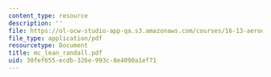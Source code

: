 ```yaml
---
content_type: resource
description: ''
file: https://ol-ocw-studio-app-qa.s3.amazonaws.com/courses/16-13-aerodynamics-of-viscous-fluids-fall-2003/30fef655ecdb326e993c8e4090a1ef71_mc_lean_randall.pdf
file_type: application/pdf
resourcetype: Document
title: mc_lean_randall.pdf
uid: 30fef655-ecdb-326e-993c-8e4090a1ef71
---
```

